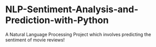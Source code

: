 # NLP-Sentiment-Analysis-and-Prediction-with-Python
A Natural Language Processing Project which involves predicting the sentiment of movie reviews!
